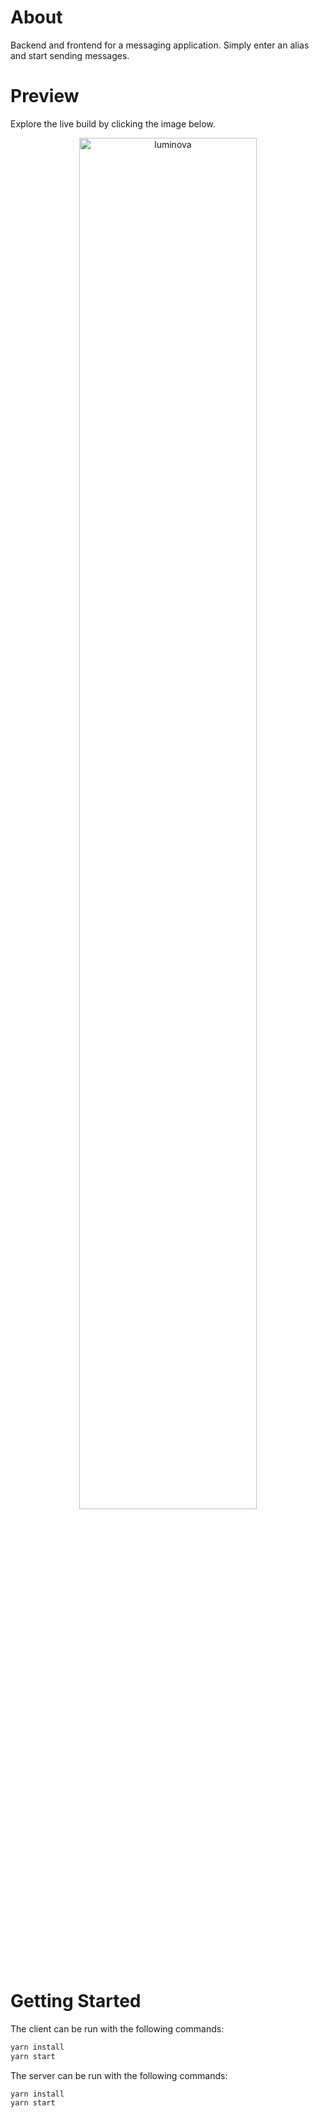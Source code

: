 # About

Backend and frontend for a messaging application. Simply enter an alias and start sending messages.

# Preview

Explore the live build by clicking the image below.

<div align="center">
  <a href="https://kaylaa0.github.io/patika/front-end-web/3-advanced/projects/project-5/client/build/">
    <img src="https://github-production-user-asset-6210df.s3.amazonaws.com/107824429/269878188-f2664164-a238-4232-91b7-742f73fd16d7.jpg" alt="luminova" width="75%">
  </a>
</div>

# Getting Started

The client can be run with the following commands:

```bash
yarn install
yarn start
```

The server can be run with the following commands:

```bash
yarn install
yarn start
```

